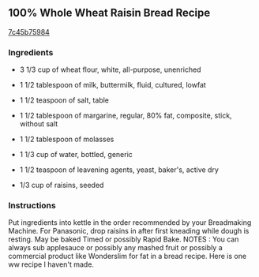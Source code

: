 ## 100% Whole Wheat Raisin Bread Recipe

[7c45b75984](http://cookeatshare.com/recipes/100-whole-wheat-raisin-bread-61276)

### Ingredients

 - 3 1/3 cup of wheat flour, white, all-purpose, unenriched

 - 1 1/2 tablespoon of milk, buttermilk, fluid, cultured, lowfat

 - 1 1/2 teaspoon of salt, table

 - 1 1/2 tablespoon of margarine, regular, 80% fat, composite, stick, without salt

 - 1 1/2 tablespoon of molasses

 - 1 1/3 cup of water, bottled, generic

 - 1 1/2 teaspoon of leavening agents, yeast, baker's, active dry

 - 1/3 cup of raisins, seeded

### Instructions

Put ingredients into kettle in the order recommended by your Breadmaking Machine. For Panasonic, drop raisins in after first kneading while dough is resting. May be baked Timed or possibly Rapid Bake. NOTES : You can always sub applesauce or possibly any mashed fruit or possibly a commercial product like Wonderslim for fat in a bread recipe. Here is one ww recipe I haven't made.